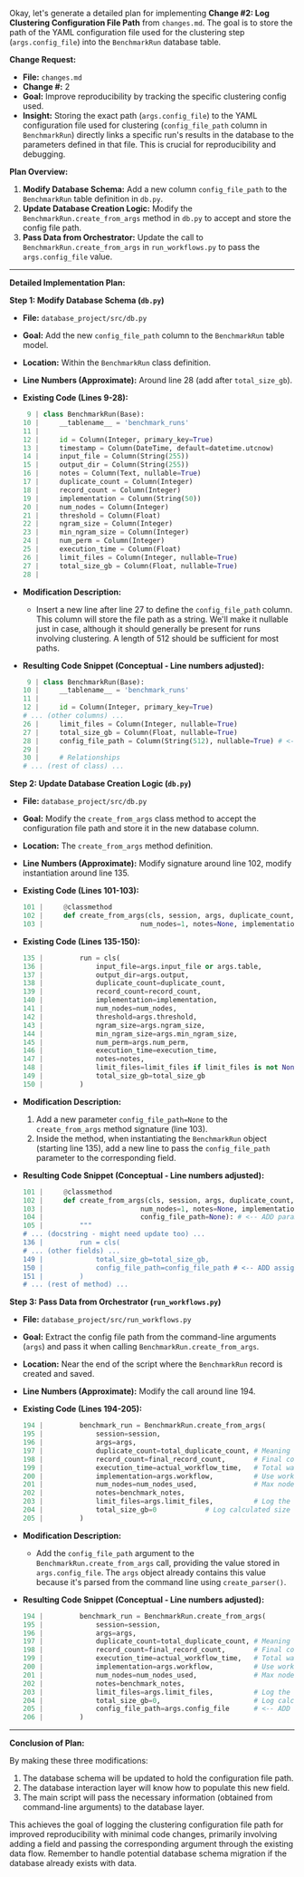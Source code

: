 Okay, let's generate a detailed plan for implementing **Change #2: Log Clustering Configuration File Path** from `changes.md`. The goal is to store the path of the YAML configuration file used for the clustering step (`args.config_file`) into the `BenchmarkRun` database table.

**Change Request:**

*   **File:** `changes.md`
*   **Change #:** 2
*   **Goal:** Improve reproducibility by tracking the specific clustering config used.
*   **Insight:** Storing the exact path (`args.config_file`) to the YAML configuration file used for clustering (`config_file_path` column in `BenchmarkRun`) directly links a specific run's results in the database to the parameters defined in that file. This is crucial for reproducibility and debugging.

**Plan Overview:**

1.  **Modify Database Schema:** Add a new column `config_file_path` to the `BenchmarkRun` table definition in `db.py`.
2.  **Update Database Creation Logic:** Modify the `BenchmarkRun.create_from_args` method in `db.py` to accept and store the config file path.
3.  **Pass Data from Orchestrator:** Update the call to `BenchmarkRun.create_from_args` in `run_workflows.py` to pass the `args.config_file` value.

---

**Detailed Implementation Plan:**

**Step 1: Modify Database Schema (`db.py`)**

*   **File:** `database_project/src/db.py`
*   **Goal:** Add the new `config_file_path` column to the `BenchmarkRun` table model.
*   **Location:** Within the `BenchmarkRun` class definition.
*   **Line Numbers (Approximate):** Around line 28 (add after `total_size_gb`).

*   **Existing Code (Lines 9-28):**
    ```python
     9 | class BenchmarkRun(Base):
    10 |     __tablename__ = 'benchmark_runs'
    11 |     
    12 |     id = Column(Integer, primary_key=True)
    13 |     timestamp = Column(DateTime, default=datetime.utcnow)
    14 |     input_file = Column(String(255))
    15 |     output_dir = Column(String(255))
    16 |     notes = Column(Text, nullable=True)
    17 |     duplicate_count = Column(Integer)
    18 |     record_count = Column(Integer)
    19 |     implementation = Column(String(50))
    20 |     num_nodes = Column(Integer)
    21 |     threshold = Column(Float)
    22 |     ngram_size = Column(Integer)
    23 |     min_ngram_size = Column(Integer)
    24 |     num_perm = Column(Integer)
    25 |     execution_time = Column(Float)
    26 |     limit_files = Column(Integer, nullable=True)
    27 |     total_size_gb = Column(Float, nullable=True)
    28 |     
    ```

*   **Modification Description:**
    *   Insert a new line after line 27 to define the `config_file_path` column. This column will store the file path as a string. We'll make it nullable just in case, although it should generally be present for runs involving clustering. A length of 512 should be sufficient for most paths.

*   **Resulting Code Snippet (Conceptual - Line numbers adjusted):**
    ```python
     9 | class BenchmarkRun(Base):
    10 |     __tablename__ = 'benchmark_runs'
    11 |     
    12 |     id = Column(Integer, primary_key=True)
    # ... (other columns) ...
    26 |     limit_files = Column(Integer, nullable=True)
    27 |     total_size_gb = Column(Float, nullable=True)
    28 |     config_file_path = Column(String(512), nullable=True) # <-- ADD THIS LINE
    29 |     
    30 |     # Relationships
    # ... (rest of class) ...
    ```

**Step 2: Update Database Creation Logic (`db.py`)**

*   **File:** `database_project/src/db.py`
*   **Goal:** Modify the `create_from_args` class method to accept the configuration file path and store it in the new database column.
*   **Location:** The `create_from_args` method definition.
*   **Line Numbers (Approximate):** Modify signature around line 102, modify instantiation around line 135.

*   **Existing Code (Lines 101-103):**
    ```python
    101 |     @classmethod
    102 |     def create_from_args(cls, session, args, duplicate_count, record_count, execution_time, 
    103 |                        num_nodes=1, notes=None, implementation="pyspark", limit_files=None, total_size_gb=None):
    ```
*   **Existing Code (Lines 135-150):**
    ```python
    135 |         run = cls(
    136 |             input_file=args.input_file or args.table,
    137 |             output_dir=args.output,
    138 |             duplicate_count=duplicate_count,
    139 |             record_count=record_count,
    140 |             implementation=implementation,
    141 |             num_nodes=num_nodes,
    142 |             threshold=args.threshold,
    143 |             ngram_size=args.ngram_size,
    144 |             min_ngram_size=args.min_ngram_size,
    145 |             num_perm=args.num_perm,
    146 |             execution_time=execution_time,
    147 |             notes=notes,
    148 |             limit_files=limit_files if limit_files is not None else args.limit_files,
    149 |             total_size_gb=total_size_gb
    150 |         )
    ```

*   **Modification Description:**
    1.  Add a new parameter `config_file_path=None` to the `create_from_args` method signature (line 103).
    2.  Inside the method, when instantiating the `BenchmarkRun` object (starting line 135), add a new line to pass the `config_file_path` parameter to the corresponding field.

*   **Resulting Code Snippet (Conceptual - Line numbers adjusted):**
    ```python
    101 |     @classmethod
    102 |     def create_from_args(cls, session, args, duplicate_count, record_count, execution_time, 
    103 |                        num_nodes=1, notes=None, implementation="pyspark", limit_files=None, total_size_gb=None,
    104 |                        config_file_path=None): # <-- ADD parameter here
    105 |         """
    # ... (docstring - might need update too) ...
    136 |         run = cls(
    # ... (other fields) ...
    149 |             total_size_gb=total_size_gb,
    150 |             config_file_path=config_file_path # <-- ADD assignment here
    151 |         )
    # ... (rest of method) ...
    ```

**Step 3: Pass Data from Orchestrator (`run_workflows.py`)**

*   **File:** `database_project/src/run_workflows.py`
*   **Goal:** Extract the config file path from the command-line arguments (`args`) and pass it when calling `BenchmarkRun.create_from_args`.
*   **Location:** Near the end of the script where the `BenchmarkRun` record is created and saved.
*   **Line Numbers (Approximate):** Modify the call around line 194.

*   **Existing Code (Lines 194-205):**
    ```python
    194 |         benchmark_run = BenchmarkRun.create_from_args(
    195 |             session=session,
    196 |             args=args,
    197 |             duplicate_count=total_duplicate_count, # Meaning depends on workflow
    198 |             record_count=final_record_count,       # Final count after all steps
    199 |             execution_time=actual_workflow_time,   # Total wall clock time
    200 |             implementation=args.workflow,          # Use workflow name as implementation
    201 |             num_nodes=num_nodes_used,              # Max nodes used during the workflow
    202 |             notes=benchmark_notes,
    203 |             limit_files=args.limit_files,          # Log the limit used
    204 |             total_size_gb=0            # Log calculated size
    205 |         )
    ```

*   **Modification Description:**
    *   Add the `config_file_path` argument to the `BenchmarkRun.create_from_args` call, providing the value stored in `args.config_file`. The `args` object already contains this value because it's parsed from the command line using `create_parser()`.

*   **Resulting Code Snippet (Conceptual - Line numbers adjusted):**
    ```python
    194 |         benchmark_run = BenchmarkRun.create_from_args(
    195 |             session=session,
    196 |             args=args,
    197 |             duplicate_count=total_duplicate_count, # Meaning depends on workflow
    198 |             record_count=final_record_count,       # Final count after all steps
    199 |             execution_time=actual_workflow_time,   # Total wall clock time
    200 |             implementation=args.workflow,          # Use workflow name as implementation
    201 |             num_nodes=num_nodes_used,              # Max nodes used during the workflow
    202 |             notes=benchmark_notes,
    203 |             limit_files=args.limit_files,          # Log the limit used
    204 |             total_size_gb=0,                       # Log calculated size
    205 |             config_file_path=args.config_file      # <-- ADD THIS LINE
    206 |         )

    ```

---

**Conclusion of Plan:**

By making these three modifications:

1.  The database schema will be updated to hold the configuration file path.
2.  The database interaction layer will know how to populate this new field.
3.  The main script will pass the necessary information (obtained from command-line arguments) to the database layer.

This achieves the goal of logging the clustering configuration file path for improved reproducibility with minimal code changes, primarily involving adding a field and passing the corresponding argument through the existing data flow. Remember to handle potential database schema migration if the database already exists with data.